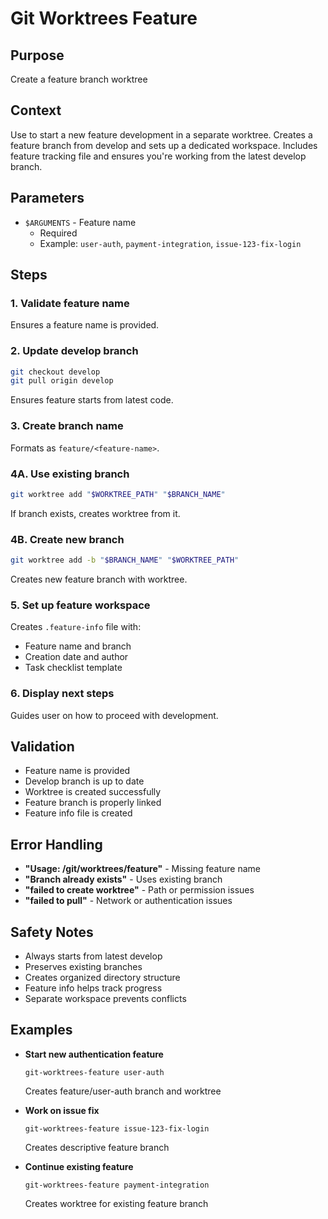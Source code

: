 # Git Worktrees Feature

## Purpose
Create a feature branch worktree

## Context
Use to start a new feature development in a separate worktree. Creates a feature branch from develop and sets up a dedicated workspace. Includes feature tracking file and ensures you're working from the latest develop branch.

## Parameters
- `$ARGUMENTS` - Feature name
  - Required
  - Example: `user-auth`, `payment-integration`, `issue-123-fix-login`

## Steps

### 1. Validate feature name
Ensures a feature name is provided.

### 2. Update develop branch
```bash
git checkout develop
git pull origin develop
```
Ensures feature starts from latest code.

### 3. Create branch name
Formats as `feature/<feature-name>`.

### 4A. Use existing branch
```bash
git worktree add "$WORKTREE_PATH" "$BRANCH_NAME"
```
If branch exists, creates worktree from it.

### 4B. Create new branch
```bash
git worktree add -b "$BRANCH_NAME" "$WORKTREE_PATH"
```
Creates new feature branch with worktree.

### 5. Set up feature workspace
Creates `.feature-info` file with:
- Feature name and branch
- Creation date and author
- Task checklist template

### 6. Display next steps
Guides user on how to proceed with development.

## Validation
- Feature name is provided
- Develop branch is up to date
- Worktree is created successfully
- Feature branch is properly linked
- Feature info file is created

## Error Handling
- **"Usage: /git/worktrees/feature"** - Missing feature name
- **"Branch already exists"** - Uses existing branch
- **"failed to create worktree"** - Path or permission issues
- **"failed to pull"** - Network or authentication issues

## Safety Notes
- Always starts from latest develop
- Preserves existing branches
- Creates organized directory structure
- Feature info helps track progress
- Separate workspace prevents conflicts

## Examples
- **Start new authentication feature**
  ```
  git-worktrees-feature user-auth
  ```
  Creates feature/user-auth branch and worktree

- **Work on issue fix**
  ```
  git-worktrees-feature issue-123-fix-login
  ```
  Creates descriptive feature branch

- **Continue existing feature**
  ```
  git-worktrees-feature payment-integration
  ```
  Creates worktree for existing feature branch